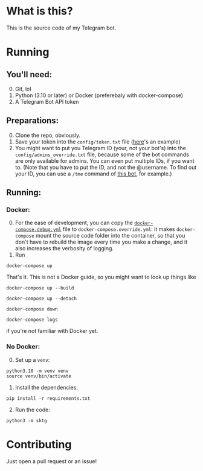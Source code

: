 # What is this?
This is the source code of my Telegram bot.

# Running
## You'll need:
0. Git, lol
1. Python (3.10 or later) or Docker (preferebaly with docker-compose)
2. A Telegram Bot API token

## Preparations:
0. Clone the repo, obviously.
1. Save your token into the `config/token.txt` file
([here](config/token.example.txt)'s an example)
2. You might want to put you Telegram ID (your, not your bot's)
into the `config/admins_override.txt` file,
because some of the bot commands are only available for admins.
You can even put multiple IDs, if you want to.
(Note that you have to put the ID, and not the @username.
To find out your ID, you can use a `/tme` command
of [this bot](https://t.me/sliva0bot), for example.)

## Running:
### Docker:
0. For the ease of development, you can copy the 
[`docker-compose.debug.yml`](docker-compose.debug.yml) file
to `docker-compose.override.yml`:
it makes `docker-compose` mount the source code folder
into the container, so that you don't have to
rebuild the image every time you make a change,
and it also increases the verbosity of logging.
1. Run 
```shell
docker-compose up
```

That's it. This is not a Docker guide,
so you might want to look up things like
```shell
docker-compose up --build
```
```shell
docker-compose up --detach
```
```shell
docker-compose down
```
```shell
docker-compose logs
```
if you're not familiar with Docker yet.

### No Docker:
0. Set up a `venv`:
```shell
python3.10 -m venv venv
source venv/bin/activate
```
1. Install the dependencies:
```shell
pip install -r requirements.txt
```
2. Run the code:
```shell
python3 -m sktg
```

# Contributing
Just open a pull request or an issue!
<!-- todo: a list of things I can use some help with -->
